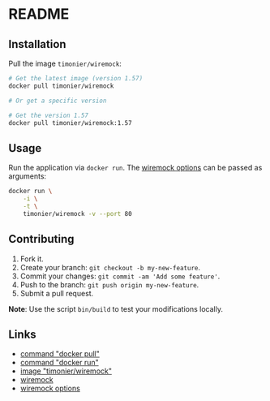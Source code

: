 # README

## Installation

Pull the image `timonier/wiremock`:

```sh
# Get the latest image (version 1.57)
docker pull timonier/wiremock

# Or get a specific version

# Get the version 1.57
docker pull timonier/wiremock:1.57
```

## Usage

Run the application via `docker run`. The [wiremock options](http://wiremock.org/running-standalone.html) can be passed as arguments:

```sh
docker run \
    -i \
    -t \
    timonier/wiremock -v --port 80
```

## Contributing

1. Fork it.
2. Create your branch: `git checkout -b my-new-feature`.
3. Commit your changes: `git commit -am 'Add some feature'`.
4. Push to the branch: `git push origin my-new-feature`.
5. Submit a pull request.

__Note__: Use the script `bin/build` to test your modifications locally.

## Links

* [command "docker pull"](https://docs.docker.com/reference/commandline/pull/)
* [command "docker run"](https://docs.docker.com/reference/run/)
* [image "timonier/wiremock"](https://hub.docker.com/r/timonier/wiremock/)
* [wiremock](http://wiremock.org/)
* [wiremock options](http://wiremock.org/running-standalone.html)
